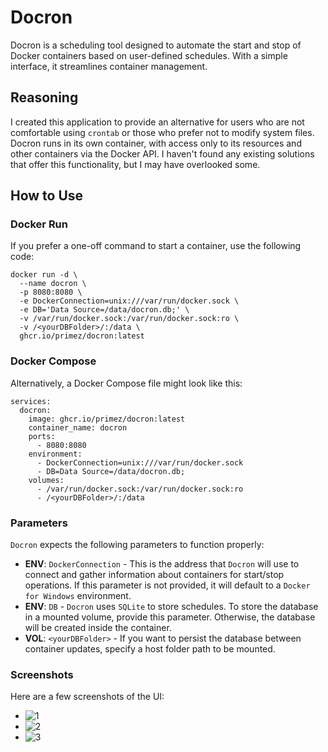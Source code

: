 # Docron

Docron is a scheduling tool designed to automate the start and stop of Docker containers based on user-defined schedules. With a simple interface, it streamlines container management.

## Reasoning

I created this application to provide an alternative for users who are not comfortable using `crontab` or those who prefer not to modify system files. Docron runs in its own container, with access only to its resources and other containers via the Docker API. I haven't found any existing solutions that offer this functionality, but I may have overlooked some.

## How to Use

### Docker Run

If you prefer a one-off command to start a container, use the following code:

```shell
docker run -d \
  --name docron \
  -p 8080:8080 \
  -e DockerConnection=unix:///var/run/docker.sock \
  -e DB='Data Source=/data/docron.db;' \
  -v /var/run/docker.sock:/var/run/docker.sock:ro \
  -v /<yourDBFolder>/:/data \
  ghcr.io/primez/docron:latest
```

### Docker Compose
Alternatively, a Docker Compose file might look like this:
```shell
services:
  docron:
    image: ghcr.io/primez/docron:latest
    container_name: docron
    ports:
      - 8080:8080
    environment:
      - DockerConnection=unix:///var/run/docker.sock
      - DB=Data Source=/data/docron.db;
    volumes:
      - /var/run/docker.sock:/var/run/docker.sock:ro
      - /<yourDBFolder>/:/data
```

### Parameters
`Docron` expects the following parameters to function properly:
- **ENV**: `DockerConnection` - This is the address that `Docron` will use to connect and gather information about containers for start/stop operations. If this parameter is not provided, it will default to a `Docker for Windows` environment.
- **ENV**: `DB` - `Docron` uses `SQLite` to store schedules. To store the database in a mounted volume, provide this parameter. Otherwise, the database will be created inside the container.
- **VOL**: `<yourDBFolder>` - If you want to persist the database between container updates, specify a host folder path to be mounted.

### Screenshots
Here are a few screenshots of the UI:
- ![1](https://github.com/user-attachments/assets/4edb973a-2152-4386-8c98-c59564c2b862)
- ![2](https://github.com/user-attachments/assets/c739571b-a0ec-4da8-a819-15095f1db7dc)
- ![3](https://github.com/user-attachments/assets/860bd79b-0892-46fb-b658-8343cb47713b)





